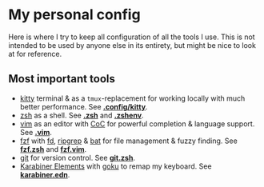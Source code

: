 # My personal config

Here is where I try to keep all configuration of all the tools I use. This is
not intended to be used by anyone else in its entirety, but might be nice to
look at for reference.

## Most important tools

- [kitty](https://sw.kovidgoyal.net/kitty/) terminal & as a `tmux`-replacement
  for working locally with much better performance. See
    **[.config/kitty](.config/kitty)**.
- [zsh](https://www.zsh.org) as a shell. See **[.zsh](.zsh)** and
  **[.zshenv](.zshenv)**.
- [vim](https://www.vim.org) as an editor with
  [CoC](https://github.com/neoclide/coc.nvim) for powerful completion & language
  support. See **[.vim](.vim)**.
- [fzf](https://github.com/junegunn/fzf) with
  [fd](https://github.com/sharkdp/fd),
  [ripgrep](https://github.com/BurntSushi/ripgrep) &
  [bat](https://github.com/sharkdp/bat) for file management & fuzzy finding. See
  **[fzf.zsh](.zsh/scripts/fzf.zsh)** and
  **[fzf.vim](.vim/after/plugin/fzf.vim)**.
- [git](https://git-scm.com) for version control. See
  **[git.zsh](.zsh/scripts/git.zsh)**.
- [Karabiner Elements](https://karabiner-elements.pqrs.org) with
  [goku](https://github.com/yqrashawn/GokuRakuJoudo) to remap my keyboard. See
  **[karabiner.edn](.config/karabiner.edn)**.
